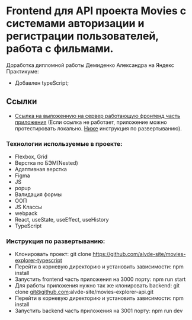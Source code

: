 # Frontend для API проекта Movies с системами авторизации и регистрации пользователей, работа с фильмами.
Доработка дипломной работы Демиденко Александра на Яндекс Практикуме:
* Добавлен typeScript;

## Ссылки
* [Ссылка на выложенную на сервер работающую фронтенд часть приложения](https://alvde-mesto.nomoredomains.sbs/) (Если ссылка не работает, приложение можно протестировать локально. [Ниже](#инструкция-по-развертыванию) инструкция по развертыванию).
### Технологии используемые в проекте:
* Flexbox, Grid
* Верстка по БЭМ(Nested)
* Адаптивная верстка
* Figma
* JS
* popup
* Валидация формы
* ООП
* JS Классы
* webpack
* React, useState, useEffect, useHistory
* TypeScript

### Инструкция по развертыванию:
* Клонировать проект: git clone https://github.com/alvde-site/movies-explorer-typescript
* Перейти в корневую директорию и установить зависимости: npm install
* Запустить frontend часть приложения на 3000 порту: npm run start
* Для работы приложения нужно так же клонировать backend: git clone git@github.com:alvde-site/movies-explorer-api.git
* Перейти в корневую директорию и установить зависимости: npm install
* Запустить backend часть приложения на 3001 порту: npm run dev
